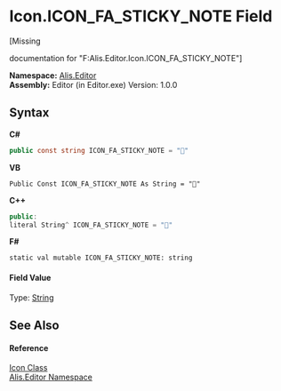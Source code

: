 # Icon.ICON_FA_STICKY_NOTE Field
 

\[Missing <summary> documentation for "F:Alis.Editor.Icon.ICON_FA_STICKY_NOTE"\]

**Namespace:**&nbsp;<a href="b150ade4-39de-a232-5f06-d3cdc1b2c538">Alis.Editor</a><br />**Assembly:**&nbsp;Editor (in Editor.exe) Version: 1.0.0

## Syntax

**C#**<br />
``` C#
public const string ICON_FA_STICKY_NOTE = ""
```

**VB**<br />
``` VB
Public Const ICON_FA_STICKY_NOTE As String = ""
```

**C++**<br />
``` C++
public:
literal String^ ICON_FA_STICKY_NOTE = ""
```

**F#**<br />
``` F#
static val mutable ICON_FA_STICKY_NOTE: string
```


#### Field Value
Type: <a href="https://docs.microsoft.com/dotnet/api/system.string" target="_blank">String</a>

## See Also


#### Reference
<a href="cc0f883c-67f8-f772-c6d7-a60b129f22a7">Icon Class</a><br /><a href="b150ade4-39de-a232-5f06-d3cdc1b2c538">Alis.Editor Namespace</a><br />
